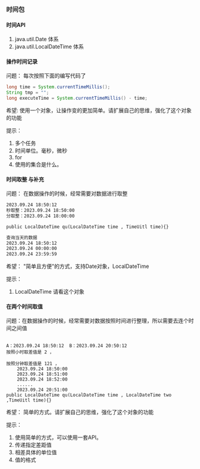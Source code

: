 ### 时间包

#### 时间API

1. java.util.Date 体系
2. java.util.LocalDateTime 体系

#### 操作时间记录

问题： 每次按照下面的编写代码了

```java
long time = System.currentTimeMillis();
String tmp = "";
long executeTime = System.currentTimeMillis() - time;
```

希望:
使用一个对象，让操作变的更加简单。请扩展自己的思维，强化了这个对象的功能

提示：

1. 多个任务
2. 时间单位。毫秒，微秒
3. for
4. 使用的集合是什么。

#### 时间取整 与补充

问题： 在数据操作的时候，经常需要对数据进行取整

```txt
2023.09.24 18:50:12
秒取整：2023.09.24 18:50:00
分取整：2023.09.24 18:00:00

public LocalDateTime qu(LocalDateTime time , TimeUitl time){}

查询当天的数据
2023.09.24 18:50:12
2023.09.24 00:00:00
2023.09.24 23:59:59
```

希望：
"简单且方便"的方式，支持Date对象，LocalDateTime

提示：

1. LocalDateTime 请看这个对象

#### 在两个时间取值

问题：在数据操作的时候，经常需要对数据按照时间进行整理，所以需要去连个时间之间值

```text

A：2023.09.24 18:50:12  B：2023.09.24 20:50:12  
按照小时取差值是 2 ，

按照分钟取差值是 121 ，
    2023.09.24 18:50:00
    2023.09.24 18:51:00
    2023.09.24 18:52:00
    ......
    2023.09.24 20:51:00
public LocalDateTime qu(LocalDateTime time , LocalDateTime two ,TimeUitl time){}
```

希望：
简单的方式。请扩展自己的思维，强化了这个对象的功能

提示：

1. 使用简单的方式，可以使用一套API。
2. 传递指定差距值
3. 相差具体的单位值
4. 值的格式